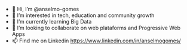 - 👋 Hi, I’m @anselmo-gomes
- 👀 I’m interested in tech, education and community growth
- 🌱 I’m currently learning Big Data
- 💞️ I’m looking to collaborate on web plataforms and Progressive Web Apps
- 📫 Find me on Linkedin https://www.linkedin.com/in/anselmogomes/
